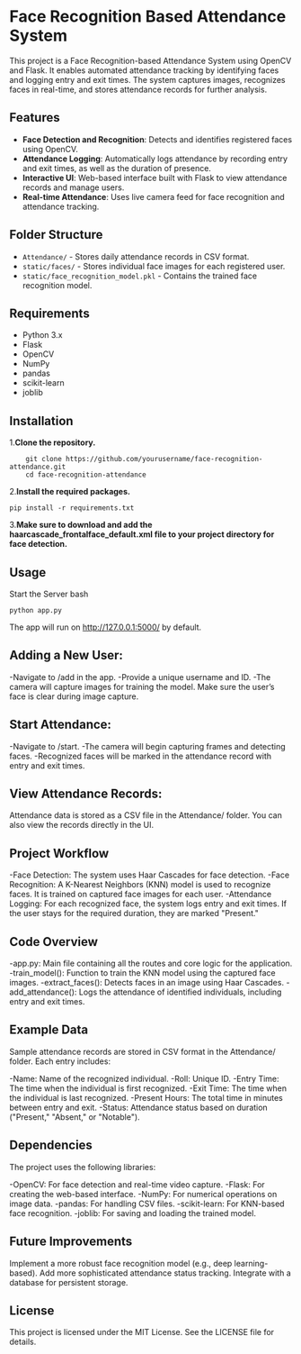 # Face Recognition Based Attendance System
This project is a Face Recognition-based Attendance System using OpenCV and Flask. It enables automated attendance tracking by identifying faces and logging entry and exit times. The system captures images, recognizes faces in real-time, and stores attendance records for further analysis.

## Features
- **Face Detection and Recognition**: Detects and identifies registered faces using OpenCV.
- **Attendance Logging**: Automatically logs attendance by recording entry and exit times, as well as the duration of presence.
- **Interactive UI**: Web-based interface built with Flask to view attendance records and manage users.
- **Real-time Attendance**: Uses live camera feed for face recognition and attendance tracking.


## Folder Structure
- `Attendance/` - Stores daily attendance records in CSV format.
- `static/faces/` - Stores individual face images for each registered user.
- `static/face_recognition_model.pkl` - Contains the trained face recognition model.


## Requirements
- Python 3.x
- Flask
- OpenCV
- NumPy
- pandas
- scikit-learn
- joblib

## Installation
1.**Clone the repository.**
  ```
      git clone https://github.com/yourusername/face-recognition-attendance.git
      cd face-recognition-attendance
```
2.**Install the required packages.**
  ```
  pip install -r requirements.txt
```
3.**Make sure to download and add the haarcascade_frontalface_default.xml file to your project directory for face detection.**

## Usage
Start the Server
bash
```
python app.py
```
The app will run on http://127.0.0.1:5000/ by default.

## Adding a New User:

-Navigate to /add in the app.
-Provide a unique username and ID.
-The camera will capture images for training the model. Make sure the user’s face is clear during image capture.

## Start Attendance:
-Navigate to /start.
-The camera will begin capturing frames and detecting faces.
-Recognized faces will be marked in the attendance record with entry and exit times.

## View Attendance Records:

Attendance data is stored as a CSV file in the Attendance/ folder.
You can also view the records directly in the UI.

## Project Workflow
-Face Detection: The system uses Haar Cascades for face detection.
-Face Recognition: A K-Nearest Neighbors (KNN) model is used to recognize faces. It is trained on captured face images for each user.
-Attendance Logging: For each recognized face, the system logs entry and exit times. If the user stays for the required duration, they are marked "Present."


## Code Overview
-app.py: Main file containing all the routes and core logic for the application.
-train_model(): Function to train the KNN model using the captured face images.
-extract_faces(): Detects faces in an image using Haar Cascades.
-add_attendance(): Logs the attendance of identified individuals, including entry and exit times.


## Example Data
Sample attendance records are stored in CSV format in the Attendance/ folder. Each entry includes:

-Name: Name of the recognized individual.
-Roll: Unique ID.
-Entry Time: The time when the individual is first recognized.
-Exit Time: The time when the individual is last recognized.
-Present Hours: The total time in minutes between entry and exit.
-Status: Attendance status based on duration ("Present," "Absent," or "Notable").


## Dependencies
The project uses the following libraries:

-OpenCV: For face detection and real-time video capture.
-Flask: For creating the web-based interface.
-NumPy: For numerical operations on image data.
-pandas: For handling CSV files.
-scikit-learn: For KNN-based face recognition.
-joblib: For saving and loading the trained model.


## Future Improvements
Implement a more robust face recognition model (e.g., deep learning-based).
Add more sophisticated attendance status tracking.
Integrate with a database for persistent storage.

## License
This project is licensed under the MIT License. See the LICENSE file for details.
